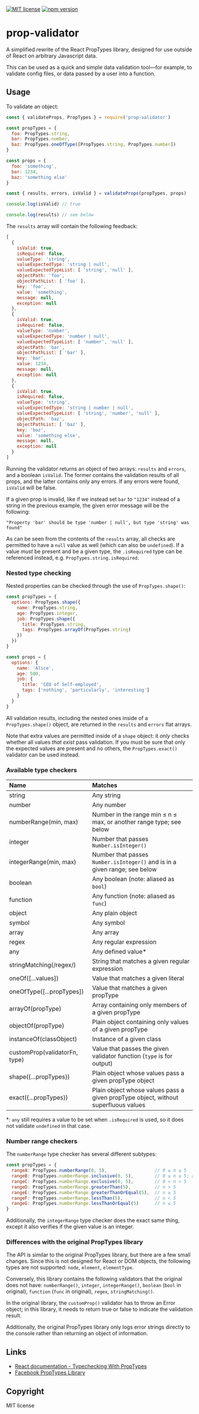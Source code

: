 [![MIT license](https://img.shields.io/badge/license-MIT-brightgreen.svg)](https://opensource.org/licenses/MIT) [![npm version](https://badge.fury.io/js/prop-validator.svg)](https://badge.fury.io/js/prop-validator)

# prop-validator

A simplified rewrite of the React PropTypes library, designed for use outside of React on arbitrary Javascript data.

This can be used as a quick and simple data validation tool—for example, to validate config files, or data passed by a user into a function.

## Usage

To validate an object:

```js
const { validateProps, PropTypes } = require('prop-validator')

const propTypes = {
  foo: PropTypes.string,
  bar: PropTypes.number,
  baz: PropTypes.oneOfType([PropTypes.string, PropTypes.number])
}

const props = {
  foo: 'something',
  bar: 1234,
  baz: 'something else'
}

const { results, errors, isValid } = validateProps(propTypes, props)

console.log(isValid) // true

console.log(results) // see below
```

The `results` array will contain the following feedback:

```js
[
  {
    isValid: true,
    isRequired: false,
    valueType: 'string',
    valueExpectedType: 'string | null',
    valueExpectedTypeList: [ 'string', 'null' ],
    objectPath: 'foo',
    objectPathList: [ 'foo' ],
    key: 'foo',
    value: 'something',
    message: null,
    exception: null
  },
  {
    isValid: true,
    isRequired: false,
    valueType: 'number',
    valueExpectedType: 'number | null',
    valueExpectedTypeList: [ 'number', 'null' ],
    objectPath: 'bar',
    objectPathList: [ 'bar' ],
    key: 'bar',
    value: 1234,
    message: null,
    exception: null
  },
  {
    isValid: true,
    isRequired: false,
    valueType: 'string',
    valueExpectedType: 'string | number | null',
    valueExpectedTypeList: [ 'string', 'number', 'null' ],
    objectPath: 'baz',
    objectPathList: [ 'baz' ],
    key: 'baz',
    value: 'something else',
    message: null,
    exception: null
  }
]
```

Running the validator returns an object of two arrays: `results` and `errors`, and a boolean `isValid`. The former contains the validation results of all props, and the latter contains only any errors. If any errors were found, `isValid` will be false.

If a given prop is invalid, like if we instead set `bar` to `"1234"` instead of a string in the previous example, the given error message will be the following:

```
"Property 'bar' should be type 'number | null', but type 'string' was found"
```

As can be seen from the contents of the `results` array, all checks are permitted to have a `null` value as well (which can also be `undefined`). If a value *must* be present and be a given type, the `.isRequired` type can be referenced instead, e.g. `PropTypes.string.isRequired`.

### Nested type checking

Nested properties can be checked through the use of `PropTypes.shape()`:

```js
const propTypes = {
  options: PropTypes.shape({
    name: PropTypes.string,
    age: PropTypes.integer,
    job: PropTypes.shape({
      title: PropTypes.string,
      tags: PropTypes.arrayOf(PropTypes.string)
    })
  })
}

const props = {
  options: {
    name: 'Alice',
    age: 500,
    job: {
      title: 'CEO of Self-employed',
      tags: ['nothing', 'particularly', 'interesting']
    }
  }
}
```

All validation results, including the nested ones inside of a `PropTypes.shape()` object, are returned in the `results` and `errors` flat arrays.

Note that extra values are permitted inside of a `shape` object: it *only* checks whether all values *that exist* pass validation. If you must be sure that only the expected values are present and no others, the `PropTypes.exact()` validator can be used instead.

### Available type checkers

| Name   | Matches |
|:-------|:--------|
| string | Any string |
| number | Any number |
| numberRange(min, max) | Number in the range min ≤ n ≤ max, or another range type; see below |
| integer | Number that passes `Number.isInteger()` |
| integerRange(min, max) | Number that passes `Number.isInteger()` and is in a given range; see below |
| boolean | Any boolean (note: aliased as `bool`) |
| function | Any function (note: aliased as `func`) |
| object | Any plain object |
| symbol | Any symbol |
| array | Any array |
| regex | Any regular expression |
| any | Any defined value* |
| stringMatching(/regex/) | String that matches a given regular expression |
| oneOf([...values]) | Value that matches a given literal |
| oneOfType([...propTypes]) | Value that matches a given propType |
| arrayOf(propType) | Array containing only members of a given propType |
| objectOf(propType) | Plain object containing only values of a given propType |
| instanceOf(classObject) | Instance of a given class |
| customProp(validatorFn, type) | Value that passes the given validator function (`type` is for output) |
| shape({...propTypes}) | Plain object whose values pass a given propType object |
| exact({...propTypes}) | Plain object whose values pass a given propType object, without superfluous values |

*: `any` still requires a value to be set when `.isRequired` is used, so it does not validate `undefined` in that case.

### Number range checkers

The `numberRange` type checker has several different subtypes:

```js
const propTypes = {
  rangeA: PropTypes.numberRange(0, 5),                  // 0 ≤ n ≤ 5
  rangeB: PropTypes.numberRange.inclusive(0, 5),        // 0 ≤ n ≤ 5; alias for .numberRange
  rangeC: PropTypes.numberRange.exclusive(0, 5),        // 0 < n < 5
  rangeD: PropTypes.numberRange.greaterThan(5),         // n > 5
  rangeE: PropTypes.numberRange.greaterThanOrEqual(5),  // n ≥ 5
  rangeF: PropTypes.numberRange.lessThan(5),            // n < 5
  rangeG: PropTypes.numberRange.lessThanOrEqual(5)      // n ≤ 5
}
```

Additionally, the `integerRange` type checker does the exact same thing, except it also verifies if the given value is an integer.

### Differences with the original PropTypes library

The API is similar to the original PropTypes library, but there are a few small changes. Since this is not designed for React or DOM objects, the following types are not supported: `node`, `element`, `elementType`.

Conversely, this library contains the following validators that the original does not have: `numberRange()`, `integer`, `integerRange()`, `boolean` (`bool` in original), `function` (`func` in original), `regex`, `stringMatching()`.

In the original library, the `customProp()` validator has to throw an Error object; in this library, it needs to return true or false to indicate the validation result.

Additionally, the original PropTypes library only logs error strings directly to the console rather than returning an object of information.

## Links

* [React documentation - Typechecking With PropTypes](https://reactjs.org/docs/typechecking-with-proptypes.html)
* [Facebook PropTypes Library](https://github.com/facebook/prop-types)

## Copyright

MIT license
